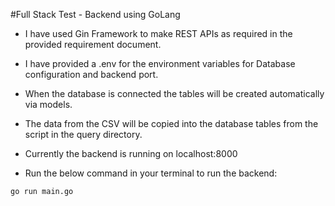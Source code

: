 #Full Stack Test - Backend using GoLang

- I have used Gin Framework to make REST APIs as required in the provided requirement document. 

- I have provided a .env for the environment variables for Database configuration and backend port.

- When the database is connected the tables will be created automatically via models.

- The data from the CSV will be copied into the database tables from the script in the query directory.

- Currently the backend is running on localhost:8000

- Run the below command in your terminal to run the backend:

```
go run main.go
```


